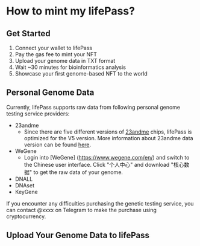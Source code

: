# How to mint my lifePass?

## Get Started

1. Connect your wallet to lifePass
2. Pay the gas fee to mint your NFT
3. Upload your genome data in TXT format
4. Wait ~30 minutes for bioinformatics analysis
5. Showcase your first genome-based NFT to the world

## Personal Genome Data

Currently, lifePass supports raw data from following personal genome testing service providers:

* 23andme
  * Since there are five different versions of [23andme](https://www.23andme.com) chips, lifePass is optimized for the V5 version. More information about 23andme data version can be found [here](https://customercare.23andme.com/hc/en-us/articles/218392668-Upgrading-to-23andMe-s-Newest-Chip-Version).
* WeGene
  * Login into [WeGene] (https://www.wegene.com/en/) and switch to the Chinese user interface. Click "个人中心" and download "核心数据" to get the raw data of your genome.
* DNALL
* DNAset
* KeyGene

If you encounter any difficulties purchasing the genetic testing service, you can contact @xxxx on Telegram to make the purchase using cryptocurrency.

## Upload Your Genome Data to lifePass
